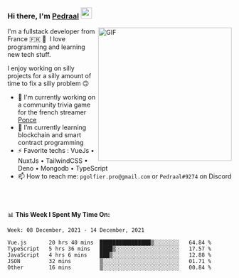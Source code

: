 ### Hi there, I'm <a href="https://pedraal.dev" target="_blank">Pedraal</a> <img src="https://media.giphy.com/media/hvRJCLFzcasrR4ia7z/giphy.gif" width="25px">
<img align="right" alt="GIF" src="https://pedraal.dev/avatar.png" width="300" height="300" />

I'm a fullstack developer from France 🇫🇷 🥖 &nbsp;I love programming and learning new
tech stuff.

I enjoy working on silly projects for a silly amount of time to fix a silly problem 🙃

- 🔭  I'm currently working on a community trivia game for the french streamer <a href="https://twitch.tv/ponce" target="_blank">Ponce</a>
- 🌱 I’m currently learning blockchain and smart contract programming
- ⚡ Favorite techs : VueJs &bull; NuxtJs &bull; TailwindCSS &bull; Deno &bull; Mongodb &bull; TypeScript
- 📫 How to reach me: `pgolfier.pro@gmail.com` or `Pedraal#9274` on Discord

<br>
<br>

📊 **This Week I Spent My Time On:**
<!--START_SECTION:waka-->
```text
Week: 08 December, 2021 - 14 December, 2021

Vue.js       20 hrs 40 mins  ████████████████▒░░░░░░░░   64.84 % 
TypeScript   5 hrs 36 mins   ████▒░░░░░░░░░░░░░░░░░░░░   17.57 % 
JavaScript   4 hrs 6 mins    ███▒░░░░░░░░░░░░░░░░░░░░░   12.88 % 
JSON         32 mins         ▒░░░░░░░░░░░░░░░░░░░░░░░░   01.71 % 
Other        16 mins         ▒░░░░░░░░░░░░░░░░░░░░░░░░   00.84 % 
```
<!--END_SECTION:waka-->
